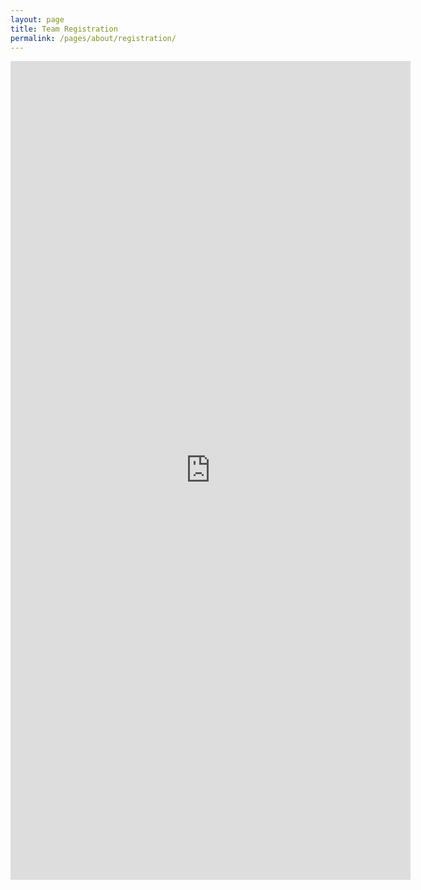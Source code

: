 ```yaml
---
layout: page
title: Team Registration
permalink: /pages/about/registration/
---
```

<div class="entry-content" itemprop="text">
  <iframe src="https://docs.google.com/forms/d/e/1FAIpQLSc3Kl_9ZKkjT9EwEZRqxTnb6uFXRquqqtD4fTsY7sIlC4LwUA/viewform?embedded=true" width="640" height="1310" frameborder="0" marginheight="0" marginwidth="0">Loading…</iframe>
</div>
